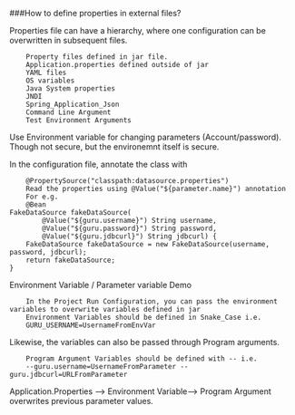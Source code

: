 ###How to define properties in external files?

Properties file can have a hierarchy, where one configuration can be overwritten in subsequent files.

        Property files defined in jar file. 
        Application.properties defined outside of jar
        YAML files
        OS variables
        Java System properties
        JNDI
        Spring_Application_Json
        Command Line Argument
        Test Environment Arguments

Use Environment variable for changing parameters (Account/password). Though not secure, but the environemnt itself is secure.

In the configuration file, annotate the class with 

        @PropertySource("classpath:datasource.properties") 
        Read the properties using @Value("${parameter.name}") annotation
        For e.g.
        @Bean
    FakeDataSource fakeDataSource(
            @Value("${guru.username}") String username,
            @Value("${guru.password}") String password,
            @Value("${guru.jdbcurl}") String jdbcurl) {
        FakeDataSource fakeDataSource = new FakeDataSource(username, password, jdbcurl);
        return fakeDataSource;
    }


Environment Variable / Parameter variable Demo

        In the Project Run Configuration, you can pass the environment variables to overwrite variables defined in jar
        Environment Variables should be defined in Snake_Case i.e. 
        GURU_USERNAME=UsernameFromEnvVar

Likewise, the variables can also be passed through Program arguments.

        Program Argument Variables should be defined with -- i.e. 
        --guru.username=UsernameFromParameter --guru.jdbcurl=URLFromParameter


Application.Properties --> Environment Variable--> Program Argument overwrites previous parameter values.







         


